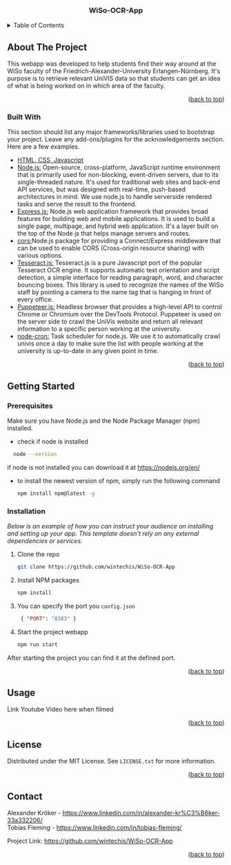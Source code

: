 

<h3 align="center">WiSo-OCR-App</h3>

<!-- TABLE OF CONTENTS -->
<details>
  <summary>Table of Contents</summary>
  <ol>
    <li>
      <a href="#about-the-project">About The Project</a>
      <ul>
        <li><a href="#built-with">Built With</a></li>
      </ul>
    </li>
    <li>
      <a href="#getting-started">Getting Started</a>
      <ul>
        <li><a href="#prerequisites">Prerequisites</a></li>
        <li><a href="#installation">Installation</a></li>
      </ul>
    </li>
  </ol>
</details>



<!-- ABOUT THE PROJECT -->
## About The Project

This webapp was developed to help students find their way around at the WiSo faculty of the Friedrich-Alexander-University Erlangen-Nürnberg. 
It's purpose is to retrieve relevant UniVIS data so that students can get an idea of what is being worked on in which area of the faculty.




<p align="right">(<a href="#readme-top">back to top</a>)</p>



### Built With

This section should list any major frameworks/libraries used to bootstrap your project. Leave any add-ons/plugins for the acknowledgements section. Here are a few examples.

* <ins>HTML, CSS, Javascript</ins>
* <ins>Node.js:</ins> Open-source, cross-platform, JavaScript runtime environment that is primarily used for non-blocking, event-driven servers, due to its single-threaded nature. It's used for traditional web sites and back-end API services, but was designed with real-time, push-based architectures in mind. We use node.js to handle serverside rendered tasks and serve the result to the frontend. 
* <ins>Express.js:</ins> Node.js web application framework that provides broad features for building web and mobile applications. It is used to build a single page, multipage, and hybrid web application. It's a layer built on the top of the Node js that helps manage servers and routes.
* <ins>cors:</ins>Node.js package for providing a Connect/Express middleware that can be used to enable CORS (Cross-origin resource sharing) with various options.
* <ins>Tesseract.js:</ins> Tesseract.js is a pure Javascript port of the popular Tesseract OCR engine. It supports automatic text orientation and script detection, a simple interface for reading paragraph, word, and character bouncing boxes. This library is used to recognize the names of the WiSo staff by pointing a camera to the name tag that is hanging in front of every office.  
* <ins>Puppeteer.js:</ins> Headless browser that provides a high-level API to control Chrome or Chromium over the DevTools Protocol. Puppeteer is used on the server side to crawl the UniVis website and return all relevant information to a specific person working at the university.
* <ins>node-cron:</ins> Task scheduler for node.js. We use it to automatically crawl univis once a day to make sure the list with people working at the university is up-to-date in any given point in time. 


<p align="right">(<a href="#readme-top">back to top</a>)</p>



<!-- GETTING STARTED -->
## Getting Started


### Prerequisites

Make sure you have Node.js and the Node Package Manager (npm) installed. 
* check if node is installed
```sh
  node --version
  ```
if node is not installed you can download it at https://nodejs.org/en/


* to install the newest version of npm, simply run the following command
  ```sh
  npm install npm@latest -g
  ```

### Installation

_Below is an example of how you can instruct your audience on installing and setting up your app. This template doesn't rely on any external dependencies or services._

1. Clone the repo
   ```sh
   git clone https://github.com/wintechis/WiSo-OCR-App
   ```
2. Install NPM packages
   ```sh
   npm install
   ```
3. You can specify the port you `config.json`
   ```json
    { "PORT": "8383" }
   ```
4. Start the project webapp
    ```sh
   npm run start
   ```
After starting the project you can find it at the defined port.

<p align="right">(<a href="#readme-top">back to top</a>)</p>



<!-- USAGE EXAMPLES -->
## Usage

Link Youtube Video here when filmed

<p align="right">(<a href="#readme-top">back to top</a>)</p>





<!-- LICENSE -->
## License

Distributed under the MIT License. See `LICENSE.txt` for more information.

<p align="right">(<a href="#readme-top">back to top</a>)</p>



<!-- CONTACT -->
## Contact

Alexander Kröker - https://www.linkedin.com/in/alexander-kr%C3%B6ker-33a332206/ <br>
Tobias Fleming - https://www.linkedin.com/in/tobias-fleming/



Project Link: https://github.com/wintechis/WiSo-OCR-App

<p align="right">(<a href="#readme-top">back to top</a>)</p>

